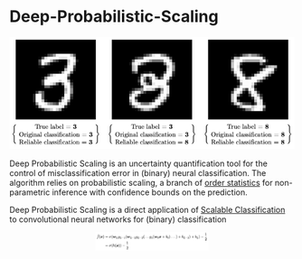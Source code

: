 # Deep-Probabilistic-Scaling

![Example Image](38intro.png)

Deep Probabilistic Scaling is an uncertainty quantification tool for the control of misclassification error in (binary) neural classification. The algorithm relies on probabilistic scaling, a branch of [order statistics](https://en.wikipedia.org/wiki/Order_statistic) for non-parametric inference with confidence bounds on the prediction. 

Deep Probabilistic Scaling is a direct application of [Scalable Classification](https://paperswithcode.com/paper/probabilistic-safety-regions-via-finite) to convolutional neural networks for (binary) classification

<div style="text-align:center;">
    <img src="binary_CNN.png" width="200">
</div>


